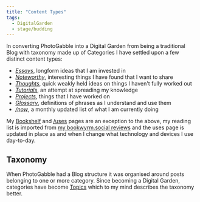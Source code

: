 ```yaml
---
title: "Content Types"
tags: 
  - DigitalGarden
  - stage/budding
---
```


In converting PhotoGabble into a Digital Garden from being a traditional Blog with taxonomy made up of Categories I have settled
upon a few distinct content types:

- _[Essays](/essays)_, longform ideas that I am invested in
- _[Noteworthy](/noteworthy)_, interesting things I have found that I want to share
- _[Thoughts](/thoughts)_, quick weakly held ideas on things I haven't fully worked out
- _[Tutorials](/tutorials)_, an attempt at spreading my knowledge
- _[Projects](/projects)_, things that I have worked on
- _[Glossary](/glossary)_, definitions of phrases as I understand and use them
- _[/now](/now)_, a monthly updated list of what I am currently doing

My [Bookshelf](/books) and [/uses](/uses) pages are an exception to the above, my reading
list is imported from <a href="https://bookwyrm.social/user/carbontwelve" title="@carbontwelve@bookwyrm.social">my bookwyrm.social reviews</a>
and the uses page is updated in place as and when I change what technology and devices I use day-to-day.

## Taxonomy
When PhotoGabble had a Blog structure it was organised around posts belonging to one or more category. Since becoming a Digital Garden,
categories have become [Topics](/topic) which to my mind describes the taxonomy better.
